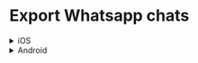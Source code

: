 # Export Whatsapp chats

<details>
  <summary>iOS</summary>

1. Open WhatsApp and go to the chat conversation you want to export.
1. Tap on the contact or group name at the top of the conversation to open the Group Info or Contact Info screen
1. Scroll down and tap on Export Chat.
1. Choose to export without media.
1. Select “Save to Files”.
1. From the Apple Files app, select the .zip file and it will automatically create a .txt version of it.

</details>


<details>
  <summary>Android</summary>

1. Open WhatsApp and go to the chat conversation you want to export.
1. Tap on the three dots icon in the top right corner of the screen.
1. Select “More” from the options that appear.
1. Tap on “Export Chat”.
1. Choose to export without media.
1. Select your preferred export method, such as email or Google Drive.
1. If you choose email, unzip the emailed file in order to upload the .txt file.

</details>